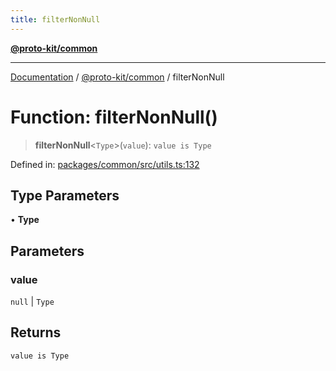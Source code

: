 ```yaml
---
title: filterNonNull
---
```


[**@proto-kit/common**](../README.md)

***

[Documentation](../../../README.md) / [@proto-kit/common](../README.md) / filterNonNull

# Function: filterNonNull()

> **filterNonNull**\<`Type`\>(`value`): `value is Type`

Defined in: [packages/common/src/utils.ts:132](https://github.com/proto-kit/framework/blob/28efa802e3737fc3b77339148b307ef7246f3ef1/packages/common/src/utils.ts#L132)

## Type Parameters

• **Type**

## Parameters

### value

`null` | `Type`

## Returns

`value is Type`
